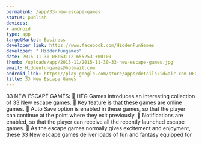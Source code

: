 ```yaml
--- 
permalink: /app/33-new-escape-games
status: publish
devices: 
- android
type: app
targetMarket: Business
developer_link: https://www.facebook.com/HiddenFunGames
developer: " Hiddenfungames"
date: 2015-11-30 08:53:12.655253 +00:00
thumb: /uploads/app/2015-11/2015-11-30-33-new-escape-games.jpg
email: Hiddenfungames@hotmail.com
android_link: https://play.google.com/store/apps/details?id=air.com.HFG.NewEscapeGames33
title: 33 New Escape Games
---
```


33 NEW ESCAPE GAMES:
	HFG Games introduces an interesting collection of 33 New escape games.
	Key feature is that these games are online games.
	Auto Save option is enabled in these games, so that the player can continue at the point where they exit previously.
	Notifications are enabled, so that the player can receive all the recently launched escape games.
	As the escape games normally gives excitement and enjoyment, these 33 New escape games deliver loads of fun and fantasy equipped for 
